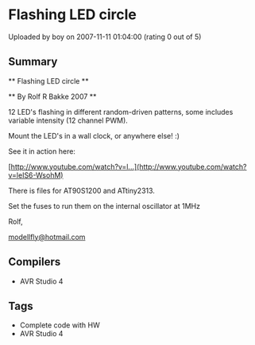# Flashing LED circle

Uploaded by boy on 2007-11-11 01:04:00 (rating 0 out of 5)

## Summary

** Flashing LED circle **  

** By Rolf R Bakke 2007 **


12 LED's flashing in different random-driven patterns, some includes variable intensity (12 channel PWM).  

Mount the LED's in a wall clock, or anywhere else! :)


See it in action here:  

[http://www.youtube.com/watch?v=l...](http://www.youtube.com/watch?v=leIS6-WsohM)


There is files for AT90S1200 and ATtiny2313.  

Set the fuses to run them on the internal oscillator at 1MHz


Rolf,  

[modellfly@hotmail.com](mailto:modellfly@hotmail.com)

## Compilers

- AVR Studio 4

## Tags

- Complete code with HW
- AVR Studio 4
